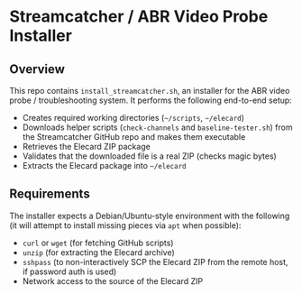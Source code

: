 # Streamcatcher / ABR Video Probe Installer

## Overview

This repo contains `install_streamcatcher.sh`, an installer for the ABR video probe / troubleshooting system. It performs the following end-to-end setup:

- Creates required working directories (`~/scripts`, `~/elecard`)
- Downloads helper scripts (`check-channels` and `baseline-tester.sh`) from the Streamcatcher GitHub repo and makes them executable
- Retrieves the Elecard ZIP package
- Validates that the downloaded file is a real ZIP (checks magic bytes)
- Extracts the Elecard package into `~/elecard`

## Requirements

The installer expects a Debian/Ubuntu-style environment with the following (it will attempt to install missing pieces via `apt` when possible):

- `curl` or `wget` (for fetching GitHub scripts)
- `unzip` (for extracting the Elecard archive)
- `sshpass` (to non-interactively SCP the Elecard ZIP from the remote host, if password auth is used)
- Network access to the source of the Elecard ZIP
